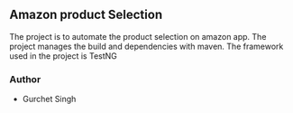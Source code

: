 ## Amazon product Selection

The project is to automate the product selection on amazon app. The project manages the build and dependencies with maven. The framework used in the project is TestNG

### Author

* Gurchet Singh


